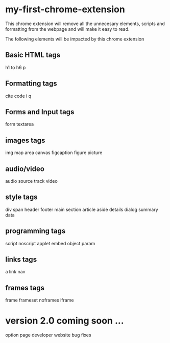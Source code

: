 # my-first-chrome-extension
This chrome extension will remove all the unnecesary elements, scripts and formatting from the webpage and will make it easy to read.

The following elements will be impacted by this chrome extension

## Basic HTML tags
h1 to h6
p

## Formatting tags
cite
code
i
q

## Forms and Input tags
form
textarea


## images tags
img
map
area
canvas
figcaption
figure
picture

## audio/video
audio
source
track
video

## style tags
div
span
header
footer
main
section
article
aside
details
dialog
summary
data

## programming tags
script
noscript
applet
embed
object
param

## links tags
a
link
nav

## frames tags
frame
frameset
noframes
iframe

# version 2.0 coming soon ...
option page
developer website
bug fixes
